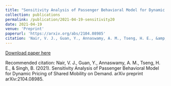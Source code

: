```yaml
---
title: "Sensitivity Analysis of Passenger Behavioral Model for Dynamic Pricing of Shared Mobility on Demand"
collection: publications
permalink: /publication/2021-04-19-sensitivity20
date: 2021-04-19
venue: 'Preprint'
paperurl: 'https://arxiv.org/abs/2104.08985'
citation: 'Nair, V. J., Guan, Y., Annaswamy, A. M., Tseng, H. E., &amp; Singh, B. (2021). Sensitivity Analysis of Passenger Behavioral Model for Dynamic Pricing of Shared Mobility on Demand. arXiv preprint arXiv:2104.08985.'
---
```


<a href='https://arxiv.org/abs/2104.08985'>Download paper here</a>

Recommended citation: Nair, V. J., Guan, Y., Annaswamy, A. M., Tseng, H. E., & Singh, B. (2021). Sensitivity Analysis of Passenger Behavioral Model for Dynamic Pricing of Shared Mobility on Demand. arXiv preprint arXiv:2104.08985.